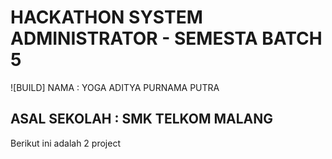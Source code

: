 # HACKATHON SYSTEM ADMINISTRATOR - SEMESTA BATCH 5

![BUILD] NAMA : YOGA ADITYA PURNAMA PUTRA
## ASAL SEKOLAH : SMK TELKOM MALANG

Berikut ini adalah 2 project
